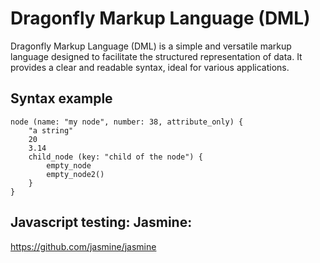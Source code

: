 # Dragonfly Markup Language (DML)

Dragonfly Markup Language (DML) is a simple and versatile markup language designed to facilitate the structured representation of data. It provides a clear and readable syntax, ideal for various applications.

## Syntax example

```dml
node (name: "my node", number: 38, attribute_only) {
	"a string"
    20
    3.14
	child_node (key: "child of the node") {
		empty_node
		empty_node2()
	}
}
```

## Javascript testing: Jasmine:
https://github.com/jasmine/jasmine
